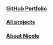 #### [GitHub Portfolio](https://github.com/jahed323/jahed323.github.io)

#### [All projects](https://jahed323.github.io/projects)

#### [About Nicole](https://jahed323.github.io/about)
